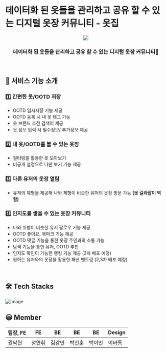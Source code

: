 # 데이터화 된 옷들을 관리하고 공유 할 수 있는 디지털 옷장 커뮤니티 - 옷집 
<div align='center'>
  <img src='https://github.com/skrgus6269/ootd.zip/assets/158991486/3691b94f-d90f-49bf-9bcc-024bc0f4de6c'/>
  <h3>데이터화 된 옷들을 관리하고 공유 할 수 있는 디지털 옷장 커뮤니티🚪</h3> 
</div> 
<br/>
 
 ## 🚪 서비스 기능 소개 
 
 ### 1️⃣ 간편한 옷/OOTD 저장
   - OOTD 임시저장 기능 제공
   - OOTD 등록 시 내 옷 태그 가능
   - 옷 브랜드 추천 검색어 제공
   - 옷 정보 입력 시 필수정보/ 추가정보 제공

 ### 2️⃣ 내 옷/OOTD를 볼 수 있는 옷장
   - 필터링을 활용한 옷 모아보기
   - 비공개 설정으로 나만 보기 기능 제공
     
 ### 3️⃣ 다른 유저의 옷장 열람
   - 유저의 체형을 제공해 나와 체형이 비슷한 유저의 옷장 방문 가능 **(옷 길라잡이 역할)**
     
 ### 4️⃣ 인지도를 쌓을 수 있는 옷장 커뮤니티
   - 나와 취향이 비슷한 유저 팔로우 기능 제공
   - OOTD 좋아요, 북마크 기능 제공
   - OOTD 댓글 기능을 통한 옷장 주인과의 소통 가능
   - 탐색 기능을 통한 유저, OOTD 추천 
   - 인지도 확인이 가능한 랭킹 기능 제공 (2차 배포 예정)
   - 원하는 유저와의 옷장을 활용한 패션 멘토링 (2,3차 배포 예정)
     
<br/>

## 🛠 Tech Stacks
![image](https://github.com/skrgus6269/ootd.zip/assets/158991486/8fb749dd-1f7f-400f-9bf7-7c9d966f9579)

## 😀 Member
|팀장, FE|FE|BE|BE|BE|Design|
|------|---|---|---|---|---|
|[권낙현](https://github.com/skrgus6269)|[정연휘](https://github.com/JungYeonHwi)|[김강민](https://github.com/orgs/ootd-zip/people/kkmin223)|[박진훈](https://github.com/jinhoon227)|[박이언](https://github.com/Lechros)|[이바름](https://github.com/eeaeu)| 
